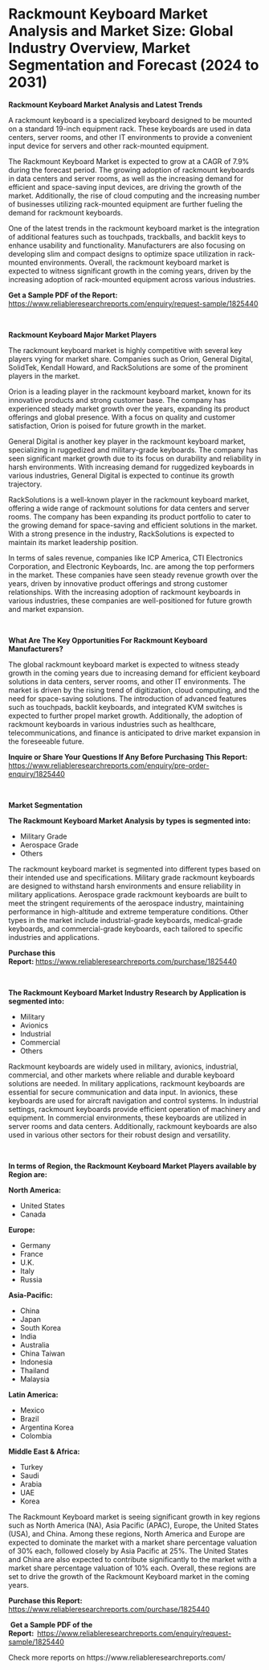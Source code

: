 <p><h1>Rackmount Keyboard Market Analysis and Market Size: Global Industry Overview, Market Segmentation and Forecast (2024 to 2031)</h1></p><p><strong>Rackmount Keyboard Market Analysis and Latest Trends</strong></p>
<p><p>A rackmount keyboard is a specialized keyboard designed to be mounted on a standard 19-inch equipment rack. These keyboards are used in data centers, server rooms, and other IT environments to provide a convenient input device for servers and other rack-mounted equipment.</p><p>The Rackmount Keyboard Market is expected to grow at a CAGR of 7.9% during the forecast period. The growing adoption of rackmount keyboards in data centers and server rooms, as well as the increasing demand for efficient and space-saving input devices, are driving the growth of the market. Additionally, the rise of cloud computing and the increasing number of businesses utilizing rack-mounted equipment are further fueling the demand for rackmount keyboards.</p><p>One of the latest trends in the rackmount keyboard market is the integration of additional features such as touchpads, trackballs, and backlit keys to enhance usability and functionality. Manufacturers are also focusing on developing slim and compact designs to optimize space utilization in rack-mounted environments. Overall, the rackmount keyboard market is expected to witness significant growth in the coming years, driven by the increasing adoption of rack-mounted equipment across various industries.</p></p>
<p><strong>Get a Sample PDF of the Report:&nbsp;</strong> <a href="https://www.reliableresearchreports.com/enquiry/request-sample/1825440">https://www.reliableresearchreports.com/enquiry/request-sample/1825440</a></p>
<p>&nbsp;</p>
<p><strong>Rackmount Keyboard Major Market Players</strong></p>
<p><p>The rackmount keyboard market is highly competitive with several key players vying for market share. Companies such as Orion, General Digital, SolidTek, Kendall Howard, and RackSolutions are some of the prominent players in the market. </p><p>Orion is a leading player in the rackmount keyboard market, known for its innovative products and strong customer base. The company has experienced steady market growth over the years, expanding its product offerings and global presence. With a focus on quality and customer satisfaction, Orion is poised for future growth in the market.</p><p>General Digital is another key player in the rackmount keyboard market, specializing in ruggedized and military-grade keyboards. The company has seen significant market growth due to its focus on durability and reliability in harsh environments. With increasing demand for ruggedized keyboards in various industries, General Digital is expected to continue its growth trajectory.</p><p>RackSolutions is a well-known player in the rackmount keyboard market, offering a wide range of rackmount solutions for data centers and server rooms. The company has been expanding its product portfolio to cater to the growing demand for space-saving and efficient solutions in the market. With a strong presence in the industry, RackSolutions is expected to maintain its market leadership position.</p><p>In terms of sales revenue, companies like ICP America, CTI Electronics Corporation, and Electronic Keyboards, Inc. are among the top performers in the market. These companies have seen steady revenue growth over the years, driven by innovative product offerings and strong customer relationships. With the increasing adoption of rackmount keyboards in various industries, these companies are well-positioned for future growth and market expansion.</p></p>
<p>&nbsp;</p>
<p><strong>What Are The Key Opportunities For Rackmount Keyboard Manufacturers?</strong></p>
<p><p>The global rackmount keyboard market is expected to witness steady growth in the coming years due to increasing demand for efficient keyboard solutions in data centers, server rooms, and other IT environments. The market is driven by the rising trend of digitization, cloud computing, and the need for space-saving solutions. The introduction of advanced features such as touchpads, backlit keyboards, and integrated KVM switches is expected to further propel market growth. Additionally, the adoption of rackmount keyboards in various industries such as healthcare, telecommunications, and finance is anticipated to drive market expansion in the foreseeable future.</p></p>
<p><strong>Inquire or Share Your Questions If Any Before Purchasing This Report:</strong> <a href="https://www.reliableresearchreports.com/enquiry/pre-order-enquiry/1825440">https://www.reliableresearchreports.com/enquiry/pre-order-enquiry/1825440</a></p>
<p>&nbsp;</p>
<p><strong>Market Segmentation</strong></p>
<p><strong>The Rackmount Keyboard Market Analysis by types is segmented into:</strong></p>
<p><ul><li>Military Grade</li><li>Aerospace Grade</li><li>Others</li></ul></p>
<p><p>The rackmount keyboard market is segmented into different types based on their intended use and specifications. Military grade rackmount keyboards are designed to withstand harsh environments and ensure reliability in military applications. Aerospace grade rackmount keyboards are built to meet the stringent requirements of the aerospace industry, maintaining performance in high-altitude and extreme temperature conditions. Other types in the market include industrial-grade keyboards, medical-grade keyboards, and commercial-grade keyboards, each tailored to specific industries and applications.</p></p>
<p><strong>Purchase this Report:&nbsp;</strong><a href="https://www.reliableresearchreports.com/purchase/1825440">https://www.reliableresearchreports.com/purchase/1825440</a></p>
<p>&nbsp;</p>
<p><strong>The Rackmount Keyboard Market Industry Research by Application is segmented into:</strong></p>
<p><ul><li>Military</li><li>Avionics</li><li>Industrial</li><li>Commercial</li><li>Others</li></ul></p>
<p><p>Rackmount keyboards are widely used in military, avionics, industrial, commercial, and other markets where reliable and durable keyboard solutions are needed. In military applications, rackmount keyboards are essential for secure communication and data input. In avionics, these keyboards are used for aircraft navigation and control systems. In industrial settings, rackmount keyboards provide efficient operation of machinery and equipment. In commercial environments, these keyboards are utilized in server rooms and data centers. Additionally, rackmount keyboards are also used in various other sectors for their robust design and versatility.</p></p>
<p>&nbsp;</p>
<p><strong>In terms of Region, the Rackmount Keyboard Market Players available by Region are:</strong></p>
<p>
    <p> <strong> North America: </strong>
        <ul>
            <li>United States</li>
            <li>Canada</li>
        </ul>
        </p> 
    <p> <strong> Europe: </strong>
        <ul>
            <li>Germany</li>
            <li>France</li>
            <li>U.K.</li>
            <li>Italy</li>
            <li>Russia</li>
        </ul>
        </p> 
    <p> <strong> Asia-Pacific: </strong>
        <ul>
            <li>China</li>
            <li>Japan</li>
            <li>South Korea</li>
            <li>India</li>
            <li>Australia</li>
            <li>China Taiwan</li>
            <li>Indonesia</li>
            <li>Thailand</li>
            <li>Malaysia</li>
        </ul>
        </p> 
    <p> <strong> Latin America: </strong>
        <ul>
            <li>Mexico</li>
            <li>Brazil</li>
            <li>Argentina Korea</li>
            <li>Colombia</li>
        </ul>
        </p> 
    <p> <strong> Middle East & Africa: </strong>
        <ul>
            <li>Turkey</li>
            <li>Saudi</li>
            <li>Arabia</li>
            <li>UAE</li>
            <li>Korea</li>
        </ul>
    </p>
    </p>
<p><p>The Rackmount Keyboard market is seeing significant growth in key regions such as North America (NA), Asia Pacific (APAC), Europe, the United States (USA), and China. Among these regions, North America and Europe are expected to dominate the market with a market share percentage valuation of 30% each, followed closely by Asia Pacific at 25%. The United States and China are also expected to contribute significantly to the market with a market share percentage valuation of 10% each. Overall, these regions are set to drive the growth of the Rackmount Keyboard market in the coming years.</p></p>
<p><strong>Purchase this Report: </strong><a href="https://www.reliableresearchreports.com/purchase/1825440">https://www.reliableresearchreports.com/purchase/1825440</a></p>
<p>&nbsp;<strong>Get a Sample PDF of the Report:&nbsp;&nbsp;</strong><a href="https://www.reliableresearchreports.com/enquiry/request-sample/1825440">https://www.reliableresearchreports.com/enquiry/request-sample/1825440</a></p>
<p><strong></strong></p>
<p>Check more reports on https://www.reliableresearchreports.com/</p>